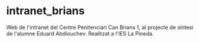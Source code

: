 # intranet_brians
Web de l'intranet del Centre Penitenciari Can Brians 1, al projecte de síntesi de l'alumne Eduard Abdiouchev. Realitzat a l'IES La Pineda.
